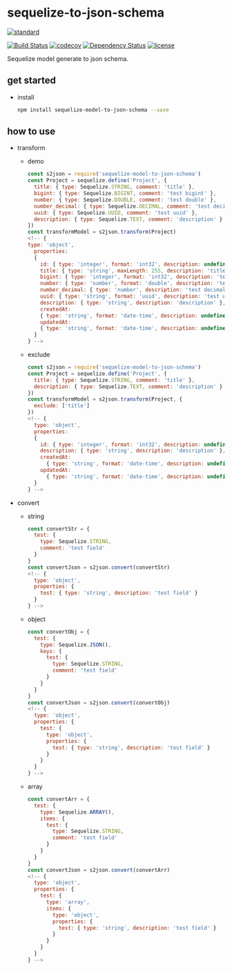 # sequelize-to-json-schema

[![standard][standard-image]][standard-url]

[![Build Status][travis-image]][travis-url]
[![codecov][codecov-image]][codecov-url]
[![Dependency Status][daviddm-image]][daviddm-url]
[![license][license-image]][license-url]

Sequelize model generate to json schema.

## get started

* install

  ```bash
  npm install sequelize-model-to-json-schema --save
  ```

## how to use

* transform

  * demo

    ```javascript
    const s2json = require('sequelize-model-to-json-schema')
    const Project = sequelize.define('Project', {
      title: { type: Sequelize.STRING, comment: 'title' },
      bigint: { type: Sequelize.BIGINT, comment: 'test bigint' },
      number: { type: Sequelize.DOUBLE, comment: 'test double' },
      number_decimal: { type: Sequelize.DECIMAL, comment: 'test decimal' },
      uuid: { type: Sequelize.UUID, comment: 'test uuid' },
      description: { type: Sequelize.TEXT, comment: 'description' }
    })
    const transformModel = s2json.transform(Project)
    <!-- {
    type: 'object',
      properties:
      {
        id: { type: 'integer', format: 'int32', description: undefined },
        title: { type: 'string', maxLength: 255, description: 'title' },
        bigint: { type: 'integer', format: 'int32', description: 'test bigint' },
        number: { type: 'number', format: 'double', description: 'test double' },
        number_decimal: { type: 'number', description: 'test decimal' },
        uuid: { type: 'string', format: 'uuid', description: 'test uuid' },
        description: { type: 'string', description: 'description' },
        createdAt:
        { type: 'string', format: 'date-time', description: undefined },
        updatedAt:
        { type: 'string', format: 'date-time', description: undefined }
      }
    } -->
    ```

  * exclude

    ```javascript
    const s2json = require('sequelize-model-to-json-schema')
    const Project = sequelize.define('Project', {
      title: { type: Sequelize.STRING, comment: 'title' },
      description: { type: Sequelize.TEXT, comment: 'description' }
    })
    const transformModel = s2json.transform(Project, {
      exclude: ['title']
    })
    <!-- {
      type: 'object',
      properties:
      {
        id: { type: 'integer', format: 'int32', description: undefined },
        description: { type: 'string', description: 'description' },
        createdAt:
          { type: 'string', format: 'date-time', description: undefined },
        updatedAt:
          { type: 'string', format: 'date-time', description: undefined }
      }
    } -->
    ```

* convert

  * string

    ```javascript
    const convertStr = {
      test: {
        type: Sequelize.STRING,
        comment: 'test field'
      }
    }
    const convertJson = s2json.convert(convertStr)
    <!-- {
      type: 'object',
      properties: {
        test: { type: 'string', description: 'test field' }
      }
    } -->
    ```

  * object

    ```javascript
    const convertObj = {
      test: {
        type: Sequelize.JSON(),
        keys: {
          test: {
            type: Sequelize.STRING,
            comment: 'test field'
          }
        }
      }
    }
    const convertJson = s2json.convert(convertObj)
    <!-- {
      type: 'object',
      properties: {
        test: {
          type: 'object',
          properties: {
            test: { type: 'string', description: 'test field' }
          }
        }
      }
    } -->
    ```

  * array

    ```javascript
    const convertArr = {
      test: {
        type: Sequelize.ARRAY(),
        items: {
          test: {
            type: Sequelize.STRING,
            comment: 'test field'
          }
        }
      }
    }
    const convertJson = s2json.convert(convertArr)
    <!-- {
      type: 'object',
      properties: {
        test: {
          type: 'array',
          items: {
            type: 'object',
            properties: {
              test: { type: 'string', description: 'test field' }
            }
          }
        }
      }
    } -->
    ```

[travis-image]: https://travis-ci.org/AlfieriChou/sequelize-to-json-schema.svg?branch=master
[travis-url]: https://travis-ci.org/AlfieriChou/sequelize-to-json-schema
[codecov-image]: https://codecov.io/gh/AlfieriChou/sequelize-to-json-schema/branch/master/graph/badge.svg
[codecov-url]: https://codecov.io/gh/AlfieriChou/sequelize-to-json-schema
[daviddm-image]: https://david-dm.org/AlfieriChou/sequelize-to-json-schema.svg?theme=shields.io
[daviddm-url]: https://david-dm.org/AlfieriChou/sequelize-to-json-schema
[license-image]: https://img.shields.io/badge/License-MIT-yellow.svg
[license-url]: https://opensource.org/licenses/MIT
[standard-image]:
https://cdn.rawgit.com/standard/standard/master/badge.svg
[standard-url]:
https://github.com/standard/standard
